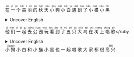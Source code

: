 <ruby>在 一 个 美 丽 的 秋 天 小 狗 小 白 遇 到 了 小 猫 小 黑<rt>zài yī gè měi lì de qiū tiān xiǎo gǒu xiǎo bái yù dào liǎo xiǎo māo xiǎo hēi</rt></ruby>

<details><summary>Uncover English</summary>
On a beautiful autumn day, the little dog Xiao Bai met the little cat Xiao Hei
</details>

<ruby>他 们 一 起 去 公 园 玩 看 到 了 五 只 大 鸟 在 树 上 唱 歌<rt>tā men yī qǐ qù gōng yuán wán kàn dào le wǔ zhī dà niǎo zài shù shàng chàng gē</rt></ruby

<details><summary>Uncover English</summary>
They went to the park together and saw five big birds singing in the trees
</details>

<ruby>
小 狗 小 白 和 小 猫 小 黑 也 一 起 唱 歌 大 家 都 很 高 兴 
<rt>





[Source](https://chinesehskreading.com/hsk3/short/friendship/)

我的 
